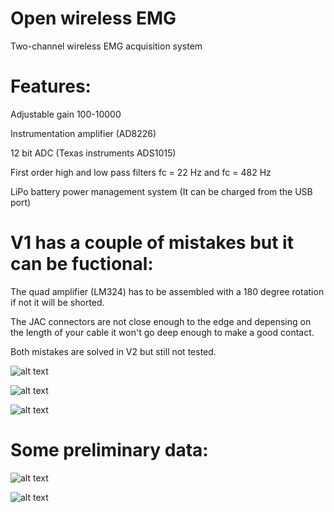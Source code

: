 # Open wireless EMG

Two-channel wireless EMG acquisition system

# Features:

Adjustable gain 100-10000

Instrumentation amplifier (AD8226)

12 bit ADC (Texas instruments ADS1015)

First order high and low pass filters fc = 22 Hz and fc = 482 Hz

LiPo battery power management system (It can be charged from the USB port)


# V1 has a couple of mistakes but it can be fuctional: 

The quad amplifier (LM324) has to be assembled with a 180 degree rotation if not it will be shorted.

The JAC connectors are not close enough to the edge and depensing on the length of your cable it won't go deep enough to make a good contact.

Both mistakes are solved in V2 but still not tested.

![alt text](https://github.com/XaviCanoFerrer/Wireless_EMG/blob/main/Wireless%20EMG%20.png?raw=true)

![alt text](https://github.com/XaviCanoFerrer/Open_wireless_EMG/blob/main/IMG_20220404_123702.jpg?raw=true)

![alt text](https://github.com/XaviCanoFerrer/Open_wireless_EMG/blob/main/IMG_20220404_123524.jpg?raw=true)


# Some preliminary data:

![alt text](https://github.com/XaviCanoFerrer/Open_wireless_EMG/blob/main/Data/Forearm_uV_vs_t.png?raw=true)

![alt text](https://github.com/XaviCanoFerrer/Open_wireless_EMG/blob/main/Data/Forearm_uV_vs_t_rect.png?raw=true)
